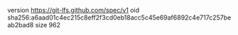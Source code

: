 version https://git-lfs.github.com/spec/v1
oid sha256:a6aad01c4ec215c8eff2f3cd0eb18acc5c45e69af6892c4e717c257beab2bad8
size 962
